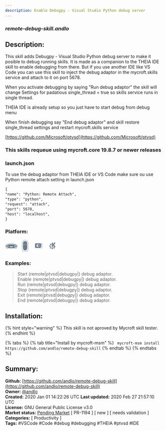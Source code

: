 ```yaml
---
description: Enable Debugpy - Visual Studio Python debug server
---
```


### _remote-debug-skill.andlo_  
## Description:  
This skill adds Debugpy - Visual Studio Python debug server to make it posible to
debug running skills.
It is made as a companion to the THEIA IDE skill to enable debugging from there. But if you
use another IDE like VS Code you can use this skill to inject the debug adaptor in the
mycroft.skills service and attach to it on port 5678.

When you activate debugging by saying "Run debug adaptor" the skill will change Settings for
padatious single_thread = true so skills service runs in single thread.

THEIA IDE is already setup so you just have to start debug from debug menu

When finish debugging say "End debug adaptor" and skill restore single_thread settings and
restart mycroft.skills service

[https://github.com/Microsoft/ptvsd](https://github.com/Microsoft/ptvsd)

### This skills requeue using mycroft.core 19.8.7 or newer releases

### launch.json
To use the debug adaptor from THEIA IDE or VS Code make sure ou use Python
remote attach setting in launch.json
```
{
"name": "Python: Remote Attach",
"type": "python",
"request": "attach",
"port": 5678,
"host": "localhost",
}
```  
  
  
### Platform:  
 ![Mark I](../.gitbook/assets/mark-1-icon.png)  ![Mark II](../.gitbook/assets/mark-2-icon.png)  ![Picroft](../.gitbook/assets/picroft-icon.png)  ![plasmoid](../.gitbook/assets/kde.png)   
### Examples:  
> Start (remote|ptvsd|debugpy|) debug adaptor.  
> Enable (remote|ptvsd|debugpy|) debug adaptor.  
> Run (remote|ptvsd|debugpy|) debug adaptor.  
> Stop (remote|ptvsd|debugpy|) debug adaptor.  
> Exit (remote|ptvsd|debugpy|) debug adaptor.  
> End (remote|ptvsd|debugpy|) debug adaptor.  
  
## Installation:  
{% hint style="warning" %}
This skill is not aproved by Mycroft skill tester.
{% endhint %}
    
{% tabs %}
{% tab title="Install by mycroft-msm" %}
``` mycroft-msm install https://github.com/andlo/remote-debug-skill```
{% endtab %}
  {% endtabs %}
    
## Summary:  
**Github:** [https://github.com/andlo/remote-debug-skill](https://github.com/andlo/remote-debug-skill)  
**Owner:** [@andlo](https://github.com/andlo)  
**Created:** 2020 Jan 01 14:22:26 UTC  **Last updated:** 2020 Feb 27 21:57:10 UTC  
**License:** GNU General Public License v3.0  
**Market status:** [Pending Market](https://market.mycroft.ai/skill/) [ PR-1194 ] [ new ] [ needs validation ]  
**Categories:** [ Productivity ]   
**Tags:** \#VSCode \#Code \#debug \#debugging \#THEIA \#ptvsd \#IDE   
